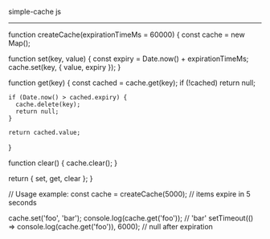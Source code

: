 
simple-cache
js

---
function createCache(expirationTimeMs = 60000) {
  const cache = new Map();

  function set(key, value) {
    const expiry = Date.now() + expirationTimeMs;
    cache.set(key, { value, expiry });
  }

  function get(key) {
    const cached = cache.get(key);
    if (!cached) return null;

    if (Date.now() > cached.expiry) {
      cache.delete(key);
      return null;
    }
    
    return cached.value;
  }

  function clear() {
    cache.clear();
  }

  return { set, get, clear };
}

// Usage example:
const cache = createCache(5000); // items expire in 5 seconds

cache.set('foo', 'bar');
console.log(cache.get('foo')); // 'bar'
setTimeout(() => console.log(cache.get('foo')), 6000); // null after expiration
